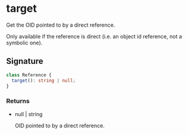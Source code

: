 # target

Get the OID pointed to by a direct reference.

Only available if the reference is direct (i.e. an object id reference,
not a symbolic one).

## Signature

```ts
class Reference {
  target(): string | null;
}
```

### Returns

<ul class="param-ul">
  <li class="param-li param-li-root">
    <span class="param-type">null | string</span>
    <br>
    <p class="param-description">OID pointed to by a direct reference.</p>
  </li>
</ul>